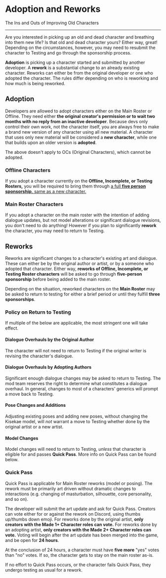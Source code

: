# Adoption and Reworks

The Ins and Outs of Improving Old Characters

--- 

Are you interested in picking up an old and dead character and breathing into them new life? Is that old and dead character yours? Either way, great! Depending on the circumstances, however, you may need to resubmit the character to Testing and go through the sponsorship process.

**Adoption** is picking up a character started and submitted by another developer. A **rework** is a substantial change to an already existing character. Reworks can either be from the original developer or one who adopted the character. The rules differ depending on who is reworking and how much is being reworked.

## Adoption

Developers are allowed to adopt characters either on the Main Roster or Offline. They need either **the original creator's permission or to wait two months with no reply from an inactive developer**. Because devs only control their own work, not the character itself, you are always free to make a brand new version of any character using all new material. A character that uses only new material will be considered a **new character**, while one that builds upon an older version is **adopted**.

The above doesn't apply to OCs (Original Characters), which cannot be adopted.

### Offline Characters

If you adopt a character currently on the **Offline, Incomplete, or Testing Rosters,** you will be required to bring them through [a full **five person sponsorship,** same as a new character.](/docs/policy/sponsorship.html)

### Main Roster Characters

If you adopt a character on the main roster with the intention of adding dialogue updates, but not model alterations or significant dialogue revisions, you don't need to do anything! However if you plan to significantly **rework** the character, you may need to return to Testing.

## Reworks

Reworks are significant changes to a character's existing art and dialogue. These can either be by the original author or artist, or by a someone who adopted that character. Either way, **reworks of Offline, Incomplete, or Testing Roster characters** will be asked to go through **five-person sponsorship** before being added to the main roster.

Depending on the situation, reworked characters on the **Main Roster** may be asked to return to testing for either a brief period or until they fulfill **three sponsorships**.

### Policy on Return to Testing

If multiple of the below are applicable, the most stringent one will take effect. 

#### Dialogue Overhauls by the Original Author

The character will not need to return to Testing if the original writer is revising the character's dialogue. 

#### Dialogue Overhauls by Adopting Authors

Significant enough dialogue changes may be asked to return to Testing. The mod team reserves the right to determine what constitutes a dialogue overhaul. In general, changes to most of a characters' generics will prompt a move back to Testing.

#### Pose Changes and Additions

Adjusting existing poses and adding new poses, without changing the Kisekae model, will _not_ warrant a move to Testing whether done by the original artist or a new artist.

#### Model Changes

Model changes will need to return to Testing, _unless_ that character is eligible for and passes **Quick Pass**. More info on Quick Pass can be found below.

### Quick Pass

Quick Pass is applicable for Main Roster reworks (model or posing). The rework must be primarily art driven without dramatic changes to interactions (e.g. changing of masturbation, silhouette, core personality, and so on).

The developer will submit the art update and ask for Quick Pass. Creators can vote either for or against the rework on Discord, using thumbs up/thumbs down emoji. For reworks done by the original artist, **only creators with the Made 1+ Character roles can vote.** For reworks done by an adopting artist, **only creators with the Made 2+ Character roles can vote.** Voting will begin after the art update has been merged into the game, and be open for **24 hours**.

At the conclusion of 24 hours, a character must have **five more** "yes" votes than "no" votes. If so, the character gets to stay on the main roster as-is.

If no effort to Quick Pass occurs, or the character fails Quick Pass, they undergo testing as usual for a rework. 